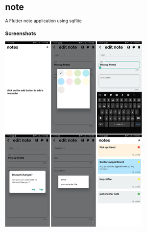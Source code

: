 # note

A Flutter note application using sqflite

### Screenshots

<img src="https://raw.githubusercontent.com/TheSumeet/flutter_note/master/screenshots/1.jpg" height="300em" /> 
<img src="https://raw.githubusercontent.com/TheSumeet/flutter_note/master/screenshots/2.jpg" height="300em" />
<img src="https://raw.githubusercontent.com/TheSumeet/flutter_note/master/screenshots/3.jpg" height="300em" />
<img src="https://raw.githubusercontent.com/TheSumeet/flutter_note/master/screenshots/4.jpg" height="300em" />
<img src="https://raw.githubusercontent.com/TheSumeet/flutter_note/master/screenshots/5.jpg" height="300em" />
<img src="https://raw.githubusercontent.com/TheSumeet/flutter_note/master/screenshots/6.jpg" height="300em" />
